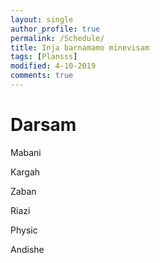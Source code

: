 ```yaml
---
layout: single
author_profile: true
permalink: /Schedule/
title: Inja barnamamo minevisam
tags: [Plansss]
modified: 4-10-2019
comments: true
---
```


# Darsam

Mabani 

Kargah 

Zaban

Riazi

Physic

Andishe


